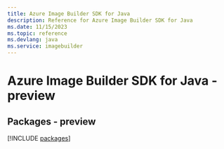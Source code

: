 ```yaml
---
title: Azure Image Builder SDK for Java
description: Reference for Azure Image Builder SDK for Java
ms.date: 11/15/2023
ms.topic: reference
ms.devlang: java
ms.service: imagebuilder
---
```

# Azure Image Builder SDK for Java - preview
## Packages - preview
[!INCLUDE [packages](image-builder-index.md)]